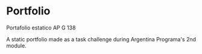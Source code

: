 # Portfolio
Portafolio estatico AP G 138

A static portfolio made as a task challenge during Argentina Programa's 2nd module.
